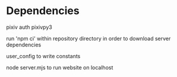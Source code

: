 
# Dependencies 
pixiv auth
pixivpy3

run 'npm ci' within repository directory in order to download server dependencies

user_config to write constants

node server.mjs to run website on localhost